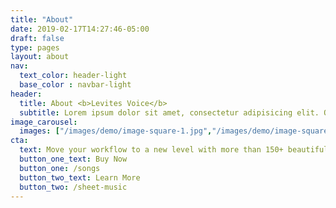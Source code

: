 ```yaml
---
title: "About"
date: 2019-02-17T14:27:46-05:00
draft: false
type: pages
layout: about
nav:
  text_color: header-light
  base_color : navbar-light
header:
  title: About <b>Levites Voice</b>
  subtitle: Lorem ipsum dolor sit amet, consectetur adipisicing elit. Qui ea consequuntur, odit veniam mollitia aliquam reiciendis dignissimos, vitae sapiente neque, cum dolorum. Suscipit expedita obcaecati nesciunt error ut quidem autem.
image_carousel:
  images: ["/images/demo/image-square-1.jpg","/images/demo/image-square-2.jpg","/images/demo/image-square-3.jpg","/images/demo/image-square-4.jpg"]
cta:
  text: Move your workflow to a new level with more than 150+ beautifully designed components.
  button_one_text: Buy Now
  button_one: /songs
  button_two_text: Learn More
  button_two: /sheet-music
---
```


